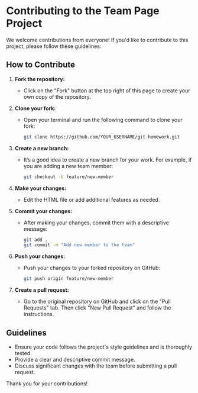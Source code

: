 # Contributing to the Team Page Project

We welcome contributions from everyone! If you'd like to contribute to this project, please follow these guidelines:

## How to Contribute

1. **Fork the repository:**
   - Click on the "Fork" button at the top right of this page to create your own copy of the repository.

2. **Clone your fork:**
   - Open your terminal and run the following command to clone your fork:

     ```bash
     git clone https://github.com/YOUR_USERNAME/git-homework.git
     ```

3. **Create a new branch:**
   - It’s a good idea to create a new branch for your work. For example, if you are adding a new team member:

     ```bash
     git checkout -b feature/new-member
     ```

4. **Make your changes:**
   - Edit the HTML file or add additional features as needed.

5. **Commit your changes:**
   - After making your changes, commit them with a descriptive message:

     ```bash
     git add .
     git commit -m "Add new member to the team"
     ```

6. **Push your changes:**
   - Push your changes to your forked repository on GitHub:

     ```bash
     git push origin feature/new-member
     ```

7. **Create a pull request:**
   - Go to the original repository on GitHub and click on the "Pull Requests" tab. Then click "New Pull Request" and follow the instructions.

## Guidelines

- Ensure your code follows the project's style guidelines and is thoroughly tested.
- Provide a clear and descriptive commit message.
- Discuss significant changes with the team before submitting a pull request.

Thank you for your contributions!


